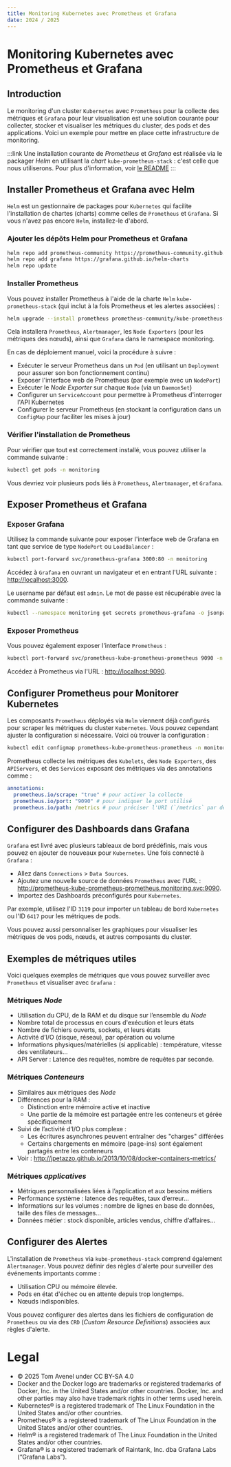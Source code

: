 ```yaml
---
title: Monitoring Kubernetes avec Prometheus et Grafana
date: 2024 / 2025
---
```


# Monitoring Kubernetes avec Prometheus et Grafana

## Introduction

Le monitoring d'un cluster `Kubernetes` avec `Prometheus` pour la collecte des métriques et `Grafana` pour leur visualisation est une solution courante pour collecter, stocker et visualiser les métriques du cluster, des pods et des applications. Voici un exemple pour mettre en place cette infrastructure de monitoring.

:::link
Une installation courante de _Prometheus_ et _Grafana_ est réalisée via le packager _Helm_ en utilisant la _chart_ `kube-prometheus-stack` : c'est celle que nous utiliserons. Pour plus d'information, voir [le README](https://github.com/prometheus-community/helm-charts/blob/main/charts/kube-prometheus-stack/README.md)
:::

## Installer Prometheus et Grafana avec Helm

`Helm` est un gestionnaire de packages pour `Kubernetes` qui facilite l'installation de chartes (charts) comme celles de `Prometheus` et `Grafana`. Si vous n'avez pas encore `Helm`, installez-le d'abord.

### Ajouter les dépôts Helm pour Prometheus et Grafana

``` bash
helm repo add prometheus-community https://prometheus-community.github.io/helm-charts
helm repo add grafana https://grafana.github.io/helm-charts
helm repo update
```

### Installer Prometheus

Vous pouvez installer Prometheus à l'aide de la charte `Helm` `kube-prometheus-stack` (qui inclut à la fois Prometheus et les alertes associées) :

```sh
helm upgrade --install prometheus prometheus-community/kube-prometheus-stack --namespace monitoring --create-namespace
```

Cela installera `Prometheus`, `Alertmanager`, les `Node Exporters` (pour les métriques des nœuds), ainsi que `Grafana` dans le namespace monitoring.

En cas de déploiement manuel, voici la procédure à suivre :

- Exécuter le serveur Prometheus dans un `Pod` (en utilisant un `Deployment` pour assurer son bon fonctionnement continu)
- Exposer l'interface web de Prometheus (par exemple avec un `NodePort`)
- Exécuter le _Node Exporter_ sur chaque `Node` (via un `DaemonSet`)
- Configurer un `ServiceAccount` pour permettre à Prometheus d'interroger l'API Kubernetes
- Configurer le serveur Prometheus (en stockant la configuration dans un `ConfigMap` pour faciliter les mises à jour)

### Vérifier l'installation de Prometheus

Pour vérifier que tout est correctement installé, vous pouvez utiliser la commande suivante :

```sh
kubectl get pods -n monitoring
```

Vous devriez voir plusieurs pods liés à `Prometheus`, `Alertmanager`, et `Grafana`.

## Exposer Prometheus et Grafana

### Exposer Grafana

Utilisez la commande suivante pour exposer l'interface web de Grafana en tant que service de type `NodePort` ou `LoadBalancer` :

```sh
kubectl port-forward svc/prometheus-grafana 3000:80 -n monitoring
```

Accédez à `Grafana` en ouvrant un navigateur et en entrant l'URL suivante : <http://localhost:3000>.

Le username par défaut est `admin`.
Le mot de passe est récupérable avec la commande suivante :

```sh
kubectl --namespace monitoring get secrets prometheus-grafana -o jsonpath="{.data.admin-password}" | base64 -d ; echo
```

### Exposer Prometheus

Vous pouvez également exposer l'interface `Prometheus` :

```sh
kubectl port-forward svc/prometheus-kube-prometheus-prometheus 9090 -n monitoring
```

Accédez à Prometheus via l'URL : <http://localhost:9090>.

## Configurer Prometheus pour Monitorer Kubernetes

Les composants `Prometheus` déployés via `Helm` viennent déjà configurés pour scraper les métriques du cluster `Kubernetes`. Vous pouvez cependant ajuster la configuration si nécessaire. Voici où trouver la configuration :

```sh
kubectl edit configmap prometheus-kube-prometheus-prometheus -n monitoring
```

Prometheus collecte les métriques des `Kubelets`, des `Node Exporters`, des `APIServers`, et des `Services` exposant des métriques via des annotations comme :

```yaml
annotations:
  prometheus.io/scrape: "true" # pour activer la collecte
  prometheus.io/port: "9090" # pour indiquer le port utilisé
  prometheus.io/path: /metrics # pour préciser l'URI (`/metrics` par défaut)
```

## Configurer des Dashboards dans Grafana

`Grafana` est livré avec plusieurs tableaux de bord prédéfinis, mais vous pouvez en ajouter de nouveaux pour `Kubernetes`. Une fois connecté à `Grafana` :

- Allez dans `Connections` > `Data Sources`.
- Ajoutez une nouvelle source de données `Prometheus` avec l'URL : <http://prometheus-kube-prometheus-prometheus.monitoring.svc:9090>.
- Importez des Dashboards préconfigurés pour `Kubernetes`.

Par exemple, utilisez l'ID `3119` pour importer un tableau de bord `Kubernetes` ou l'ID `6417` pour les métriques de pods.

Vous pouvez aussi personnaliser les graphiques pour visualiser les métriques de vos pods, nœuds, et autres composants du cluster.

## Exemples de métriques utiles

Voici quelques exemples de métriques que vous pouvez surveiller avec `Prometheus` et visualiser avec `Grafana` :

### Métriques _Node_

- Utilisation du CPU, de la RAM et du disque sur l’ensemble du _Node_
- Nombre total de processus en cours d'exécution et leurs états
- Nombre de fichiers ouverts, sockets, et leurs états
- Activité d’I/O (disque, réseau), par opération ou volume
- Informations physiques/matérielles (si applicable) : température, vitesse des ventilateurs...
- API Server : Latence des requêtes, nombre de requêtes par seconde.

### Métriques _Conteneurs_

- Similaires aux métriques des _Node_
- Différences pour la RAM :
  - Distinction entre mémoire active et inactive
  - Une partie de la mémoire est partagée entre les conteneurs et gérée spécifiquement
- Suivi de l’activité d’I/O plus complexe :
  - Les écritures asynchrones peuvent entraîner des "charges" différées
  - Certains chargements en mémoire (page-ins) sont également partagés entre les conteneurs
- Voir : <http://jpetazzo.github.io/2013/10/08/docker-containers-metrics/>

### Métriques _applicatives_

- Métriques personnalisées liées à l’application et aux besoins métiers
- Performance système : latence des requêtes, taux d’erreur...
- Informations sur les volumes : nombre de lignes en base de données, taille des files de messages...
- Données métier : stock disponible, articles vendus, chiffre d’affaires...

## Configurer des Alertes

L'installation de `Prometheus` via `kube-prometheus-stack` comprend également `Alertmanager`. Vous pouvez définir des règles d'alerte pour surveiller des événements importants comme :

- Utilisation CPU ou mémoire élevée.
- Pods en état d'échec ou en attente depuis trop longtemps.
- Nœuds indisponibles.

Vous pouvez configurer des alertes dans les fichiers de configuration de `Prometheus` ou via des `CRD` (_Custom Resource Definitions_) associées aux règles d'alerte.


# Legal

- © 2025 Tom Avenel under CC  BY-SA 4.0
- Docker and the Docker logo are trademarks or registered trademarks of Docker, Inc. in the United States and/or other countries. Docker, Inc. and other parties may also have trademark rights in other terms used herein.
- Kubernetes® is a registered trademark of The Linux Foundation in the United States and/or other countries.
- Prometheus® is a registered trademark of The Linux Foundation in the United States and/or other countries.
- Helm® is a registered trademark of The Linux Foundation in the United States and/or other countries.
- Grafana® is a registered trademark of Raintank, Inc. dba Grafana Labs (“Grafana Labs”).

